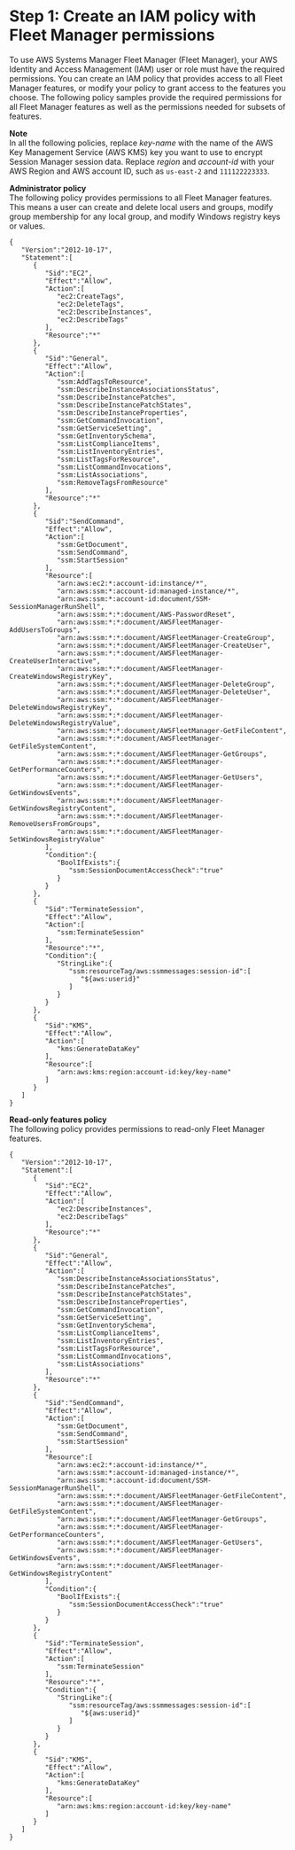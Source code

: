 # Step 1: Create an IAM policy with Fleet Manager permissions<a name="fleet-setup-iam"></a>

To use AWS Systems Manager Fleet Manager \(Fleet Manager\), your AWS Identity and Access Management \(IAM\) user or role must have the required permissions\. You can create an IAM policy that provides access to all Fleet Manager features, or modify your policy to grant access to the features you choose\. The following policy samples provide the required permissions for all Fleet Manager features as well as the permissions needed for subsets of features\.

**Note**  
In all the following policies, replace *key\-name* with the name of the AWS Key Management Service \(AWS KMS\) key you want to use to encrypt Session Manager session data\. Replace *region* and *account\-id* with your AWS Region and AWS account ID, such as `us-east-2` and `111122223333`\.

**Administrator policy**  
The following policy provides permissions to all Fleet Manager features\. This means a user can create and delete local users and groups, modify group membership for any local group, and modify Windows registry keys or values\.

```
{
   "Version":"2012-10-17",
   "Statement":[
      {
         "Sid":"EC2",
         "Effect":"Allow",
         "Action":[
            "ec2:CreateTags",
            "ec2:DeleteTags",
            "ec2:DescribeInstances",
            "ec2:DescribeTags"
         ],
         "Resource":"*"
      },
      {
         "Sid":"General",
         "Effect":"Allow",
         "Action":[
            "ssm:AddTagsToResource",
            "ssm:DescribeInstanceAssociationsStatus",
            "ssm:DescribeInstancePatches",
            "ssm:DescribeInstancePatchStates",
            "ssm:DescribeInstanceProperties",
            "ssm:GetCommandInvocation",
            "ssm:GetServiceSetting",
            "ssm:GetInventorySchema",
            "ssm:ListComplianceItems",
            "ssm:ListInventoryEntries",
            "ssm:ListTagsForResource",
            "ssm:ListCommandInvocations",
            "ssm:ListAssociations",
            "ssm:RemoveTagsFromResource"
         ],
         "Resource":"*"
      },
      {
         "Sid":"SendCommand",
         "Effect":"Allow",
         "Action":[
            "ssm:GetDocument",
            "ssm:SendCommand",
            "ssm:StartSession"
         ],
         "Resource":[
            "arn:aws:ec2:*:account-id:instance/*",
            "arn:aws:ssm:*:account-id:managed-instance/*",
            "arn:aws:ssm:*:account-id:document/SSM-SessionManagerRunShell",
            "arn:aws:ssm:*:*:document/AWS-PasswordReset",
            "arn:aws:ssm:*:*:document/AWSFleetManager-AddUsersToGroups",
            "arn:aws:ssm:*:*:document/AWSFleetManager-CreateGroup",
            "arn:aws:ssm:*:*:document/AWSFleetManager-CreateUser",
            "arn:aws:ssm:*:*:document/AWSFleetManager-CreateUserInteractive",
            "arn:aws:ssm:*:*:document/AWSFleetManager-CreateWindowsRegistryKey",
            "arn:aws:ssm:*:*:document/AWSFleetManager-DeleteGroup",
            "arn:aws:ssm:*:*:document/AWSFleetManager-DeleteUser",
            "arn:aws:ssm:*:*:document/AWSFleetManager-DeleteWindowsRegistryKey",
            "arn:aws:ssm:*:*:document/AWSFleetManager-DeleteWindowsRegistryValue",
            "arn:aws:ssm:*:*:document/AWSFleetManager-GetFileContent",
            "arn:aws:ssm:*:*:document/AWSFleetManager-GetFileSystemContent",
            "arn:aws:ssm:*:*:document/AWSFleetManager-GetGroups",
            "arn:aws:ssm:*:*:document/AWSFleetManager-GetPerformanceCounters",
            "arn:aws:ssm:*:*:document/AWSFleetManager-GetUsers",
            "arn:aws:ssm:*:*:document/AWSFleetManager-GetWindowsEvents",
            "arn:aws:ssm:*:*:document/AWSFleetManager-GetWindowsRegistryContent",
            "arn:aws:ssm:*:*:document/AWSFleetManager-RemoveUsersFromGroups",
            "arn:aws:ssm:*:*:document/AWSFleetManager-SetWindowsRegistryValue"
         ],
         "Condition":{
            "BoolIfExists":{
               "ssm:SessionDocumentAccessCheck":"true"
            }
         }
      },
      {
         "Sid":"TerminateSession",
         "Effect":"Allow",
         "Action":[
            "ssm:TerminateSession"
         ],
         "Resource":"*",
         "Condition":{
            "StringLike":{
               "ssm:resourceTag/aws:ssmmessages:session-id":[
                  "${aws:userid}"
               ]
            }
         }
      },
      {
         "Sid":"KMS",
         "Effect":"Allow",
         "Action":[
            "kms:GenerateDataKey"
         ],
         "Resource":[
            "arn:aws:kms:region:account-id:key/key-name"
         ]
      }
   ]
}
```

**Read\-only features policy**  
The following policy provides permissions to read\-only Fleet Manager features\.

```
{
   "Version":"2012-10-17",
   "Statement":[
      {
         "Sid":"EC2",
         "Effect":"Allow",
         "Action":[
            "ec2:DescribeInstances",
            "ec2:DescribeTags"
         ],
         "Resource":"*"
      },
      {
         "Sid":"General",
         "Effect":"Allow",
         "Action":[
            "ssm:DescribeInstanceAssociationsStatus",
            "ssm:DescribeInstancePatches",
            "ssm:DescribeInstancePatchStates",
            "ssm:DescribeInstanceProperties",
            "ssm:GetCommandInvocation",
            "ssm:GetServiceSetting",
            "ssm:GetInventorySchema",
            "ssm:ListComplianceItems",
            "ssm:ListInventoryEntries",
            "ssm:ListTagsForResource",
            "ssm:ListCommandInvocations",
            "ssm:ListAssociations"
         ],
         "Resource":"*"
      },
      {
         "Sid":"SendCommand",
         "Effect":"Allow",
         "Action":[
            "ssm:GetDocument",
            "ssm:SendCommand",
            "ssm:StartSession"
         ],
         "Resource":[
            "arn:aws:ec2:*:account-id:instance/*",
            "arn:aws:ssm:*:account-id:managed-instance/*",
            "arn:aws:ssm:*:account-id:document/SSM-SessionManagerRunShell",
            "arn:aws:ssm:*:*:document/AWSFleetManager-GetFileContent",
            "arn:aws:ssm:*:*:document/AWSFleetManager-GetFileSystemContent",
            "arn:aws:ssm:*:*:document/AWSFleetManager-GetGroups",
            "arn:aws:ssm:*:*:document/AWSFleetManager-GetPerformanceCounters",
            "arn:aws:ssm:*:*:document/AWSFleetManager-GetUsers",
            "arn:aws:ssm:*:*:document/AWSFleetManager-GetWindowsEvents",
            "arn:aws:ssm:*:*:document/AWSFleetManager-GetWindowsRegistryContent"
         ],
         "Condition":{
            "BoolIfExists":{
               "ssm:SessionDocumentAccessCheck":"true"
            }
         }
      },
      {
         "Sid":"TerminateSession",
         "Effect":"Allow",
         "Action":[
            "ssm:TerminateSession"
         ],
         "Resource":"*",
         "Condition":{
            "StringLike":{
               "ssm:resourceTag/aws:ssmmessages:session-id":[
                  "${aws:userid}"
               ]
            }
         }
      },
      {
         "Sid":"KMS",
         "Effect":"Allow",
         "Action":[
            "kms:GenerateDataKey"
         ],
         "Resource":[
            "arn:aws:kms:region:account-id:key/key-name"
         ]
      }
   ]
}
```